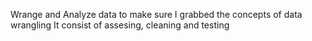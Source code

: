 Wrange and Analyze data to make sure I grabbed the concepts of data wrangling It consist of assesing, cleaning and testing
